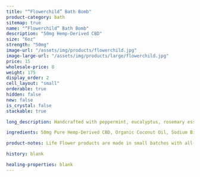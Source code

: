 ```yaml
---
title: "“Flowerchild” Bath Bomb"
product-category: bath
sitemap: true
name: "“Flowerchild” Bath Bomb"
description: "50mg Hemp-Derived CBD"
size: "6oz"
strength: "50mg"
image-url: "/assets/img/products/flowerchild.jpg"
image-large-url: "/assets/img/products/large/flowerchild.jpg"
price: 15
wholesale-price: 8
weight: 175
display_order: 2
cell_layout: "small"
orderable: true
hidden: false
new: false
is_crystal: false
stackable: true

long_description: Handcrafted with peppermint, eucalyptus, rosemary essential oils, and fresh, locally-grown healing herbs. This bomb is intended to take you back to the "Summer of Love". Back then, it was custom for "flower children" to wear bright colors and hand out flowers, hugs, and spread the messages of unity, peace, and love. With its bright colors, an array of bright flowers and a quartz crystal point this bomb is sure to take you back.

ingredients: 50mg Pure Hemp-Derived CBD, Organic Coconut Oil, Sodium Bicarbonate, Naturally-derived Citric Acid, Corn Starch, Epsom Salt, Organic Herbs, Essential Oils, Plant-based Color, Witch Hazel, Cleansed & Charged Crystal.

product-notes: Life Flower products are made in small batches with all-natural and boutique ingredients. Orders are processed and shipped in 7-10 business days. Please allow additional time for&nbsp;delivery.

history: blank

healing-properties: blank
---
```

